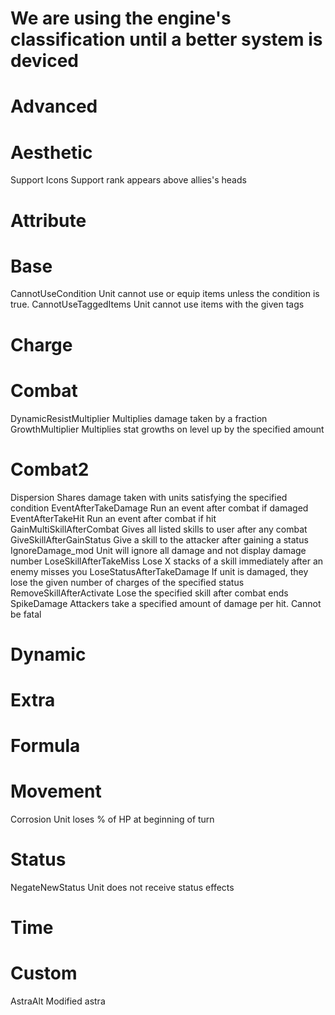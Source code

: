 # We are using the engine's classification until a better system is deviced

# Advanced

# Aesthetic

Support Icons	Support rank appears above allies's heads

# Attribute

# Base
CannotUseCondition	Unit cannot use or equip items unless the condition is true.
CannotUseTaggedItems	Unit cannot use items with the given tags
# Charge

# Combat
DynamicResistMultiplier	Multiplies damage taken by a fraction
GrowthMultiplier	Multiplies stat growths on level up by the specified amount
# Combat2
Dispersion	Shares damage taken with units satisfying the specified condition
EventAfterTakeDamage	Run an event after combat if damaged
EventAfterTakeHit	Run an event after combat if hit
GainMultiSkillAfterCombat	Gives all listed skills to user after any combat
GiveSkillAfterGainStatus	Give a skill to the attacker after gaining a status
IgnoreDamage_mod	Unit will ignore all damage and not display damage number
LoseSkillAfterTakeMiss	Lose X stacks of a skill immediately after an enemy misses you
LoseStatusAfterTakeDamage	If unit is damaged, they lose the given number of charges of the specified status
RemoveSkillAfterActivate	Lose the specified skill after combat ends
SpikeDamage	Attackers take a specified amount of damage per hit.  Cannot be fatal

# Dynamic

# Extra

# Formula

# Movement
Corrosion	Unit loses % of HP at beginning of turn
# Status
NegateNewStatus	Unit does not receive status effects
# Time

# Custom
AstraAlt	Modified astra